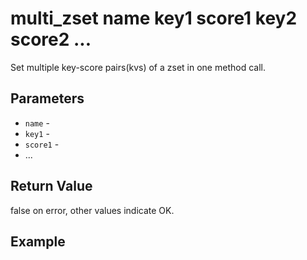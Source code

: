 # multi_zset name key1 score1 key2 score2 ...

Set multiple key-score pairs(kvs) of a zset in one method call.

## Parameters

* `name` -
* `key1` -
* `score1` -
* ...

## Return Value

false on error, other values indicate OK.

## Example

